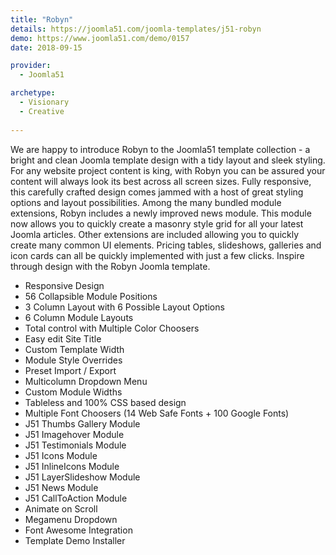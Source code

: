 ```yaml
---
title: "Robyn"
details: https://joomla51.com/joomla-templates/j51-robyn
demo: https://www.joomla51.com/demo/0157
date: 2018-09-15

provider: 
  - Joomla51

archetype:
  - Visionary
  - Creative
  
---
```


We are happy to introduce Robyn to the Joomla51 template collection - a bright and clean Joomla template design with a tidy layout and sleek styling. For any website project content is king, with Robyn you can be assured your content will always look its best across all screen sizes. Fully responsive, this carefully crafted design comes jammed with a host of great styling options and layout possibilities. Among the many bundled module extensions, Robyn includes a newly improved news module. This module now allows you to quickly create a masonry style grid for all your latest Joomla articles. Other extensions are included allowing you to quickly create many common UI elements. Pricing tables, slideshows, galleries and icon cards can all be quickly implemented with just a few clicks. Inspire through design with the Robyn Joomla template.

* Responsive Design
* 56 Collapsible Module Positions
* 3 Column Layout with 6 Possible Layout Options
* 6 Column Module Layouts
* Total control with Multiple Color Choosers
* Easy edit Site Title
* Custom Template Width
* Module Style Overrides
* Preset Import / Export
* Multicolumn Dropdown Menu
* Custom Module Widths
* Tableless and 100% CSS based design
* Multiple Font Choosers (14 Web Safe Fonts + 100 Google Fonts)
* J51 Thumbs Gallery Module
* J51 Imagehover Module
* J51 Testimonials Module
* J51 Icons Module
* J51 InlineIcons Module
* J51 LayerSlideshow Module
* J51 News Module
* J51 CallToAction Module
* Animate on Scroll
* Megamenu Dropdown
* Font Awesome Integration
* Template Demo Installer
